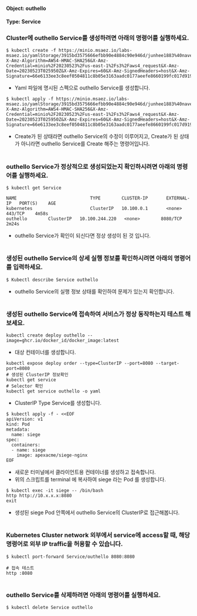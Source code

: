 
#### Object: outhello
#### Type: Service

### Cluster에 outhello Service를 생성하려면 아래의 명령어를 실행하세요.

```
$ kubectl create -f https://minio.msaez.io/labs-msaez.io/yamlStorage/3915bd3575666efbb90e4884c90e946d/junhee1883%40naver.com/Service/outhello.yaml?X-Amz-Algorithm=AWS4-HMAC-SHA256&X-Amz-Credential=minio%2F20230523%2Fus-east-1%2Fs3%2Faws4_request&X-Amz-Date=20230523T025950Z&X-Amz-Expires=60&X-Amz-SignedHeaders=host&X-Amz-Signature=66e6133ee3c8eef0504811c8b05e3163aadc0177aeefe8660199fc017d919714
```
- Yaml 파일에 명시된 스펙으로 outhello Service를 생성합니다.  

```
$ kubectl apply -f https://minio.msaez.io/labs-msaez.io/yamlStorage/3915bd3575666efbb90e4884c90e946d/junhee1883%40naver.com/Service/outhello.yaml?X-Amz-Algorithm=AWS4-HMAC-SHA256&X-Amz-Credential=minio%2F20230523%2Fus-east-1%2Fs3%2Faws4_request&X-Amz-Date=20230523T025950Z&X-Amz-Expires=60&X-Amz-SignedHeaders=host&X-Amz-Signature=66e6133ee3c8eef0504811c8b05e3163aadc0177aeefe8660199fc017d919714
```
- Create가 된 상태라면 outhello Service의 수정이 이루어지고, Create가 된 상태가 아니라면 outhello Service를 Create 해주는 명령어입니다.
#

### outhello Service가 정상적으로 생성되었는지 확인하시려면 아래의 명령어를 실행하세요.

```
$ kubectl get Service

NAME                            TYPE        CLUSTER-IP       EXTERNAL-IP   PORT(S)    AGE
kubernetes                      ClusterIP   10.100.0.1       <none>        443/TCP    4m58s
outhello        ClusterIP   10.100.244.220   <none>        8080/TCP   2m24s

```
- outhello Service가 확인이 되신다면 정상 생성이 된 것 입니다.
#

### 생성된 outhello Service의 상세 실행 정보를 확인하시려면 아래의 명령어를 입력하세요.

```
$ Kubectl describe Service outhello
```
- outhello Service의 실행 정보 상태를 확인하여 문제가 있는지 확인합니다.
#

### 생성된 outhello Service에 접속하여 서비스가 정상 동작하는지 테스트 해보세요.

```
kubectl create deploy outhello --image=ghcr.io/docker_id/docker_image:latest
```
- 대상 컨테이너를 생성합니다.  

```
kubectl expose deploy order --type=ClusterIP --port=8080 --target-port=8080
# 생성된 ClusterIP 정보확인
kubectl get service 
# Selector 확인
kubectl get service outhello -o yaml
```
- ClusterIP Type Service를 생성합니다.

```
$ kubectl apply -f - <<EOF
apiVersion: v1
kind: Pod
metadata:
  name: siege
spec:
  containers:
  - name: siege
    image: apexacme/siege-nginx
EOF
```
- 새로운 터미널에서 클라이언트용 컨테이너를 생성하고 접속합니다.
- 위의 스크립트를 terminal 에 복사하여 siege 라는 Pod 를 생성합니다.  

```
$ kubectl exec -it siege -- /bin/bash
http http://10.x.x.x:8080
exit
```
- 생성된 siege Pod 안쪽에서 outhello Service의 ClusterIP로 접근해봅니다.
#

### Kubernetes Cluster network 외부에서 service에 access할 때, 해당 명령어로 외부 IP traffic을 허용할 수 있습니다.

```
$ kubectl port-forward Service/outhello 8080:8080

# 접속 테스트
http :8080
```
#

### outhello Service를 삭제하려면 아래의 명령어를 실행하세요.

```
$ kubectl delete Service outhello
```
#

